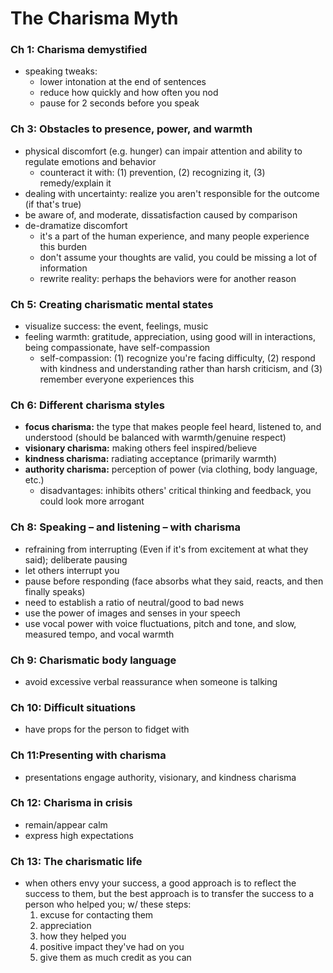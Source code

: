 # The Charisma Myth

### Ch 1: Charisma demystified

* speaking tweaks:
  * lower intonation at the end of sentences
  * reduce how quickly and how often you nod
  * pause for 2 seconds before you speak

### Ch 3: Obstacles to presence, power, and warmth

* physical discomfort (e.g. hunger) can impair attention and ability to regulate emotions and behavior
  * counteract it with: (1) prevention, (2) recognizing it, (3) remedy/explain it
* dealing with uncertainty: realize you aren't responsible for the outcome (if that's true)
* be aware of, and moderate, dissatisfaction caused by comparison
* de-dramatize discomfort
  * it's a part of the human experience, and many people experience this burden
  * don't assume your thoughts are valid, you could be missing a lot of information
  * rewrite reality: perhaps the behaviors were for another reason

### Ch 5: Creating charismatic mental states

* visualize success: the event, feelings, music
* feeling warmth: gratitude, appreciation, using good will in interactions, being compassionate, have self-compassion
  * self-compassion: (1) recognize you're facing difficulty, (2) respond with kindness and understanding rather than harsh criticism, and (3) remember everyone experiences this

### Ch 6: Different charisma styles

* **focus charisma:** the type that makes people feel heard, listened to, and understood (should be balanced with warmth/genuine respect)
* **visionary charisma:** making others feel inspired/believe
* **kindness charisma:** radiating acceptance (primarily warmth)
* **authority charisma:** perception of power (via clothing, body language, etc.)
  * disadvantages: inhibits others' critical thinking and feedback, you could look more arrogant

### Ch 8: Speaking – and listening – with charisma

* refraining from interrupting (Even if it's from excitement at what they said); deliberate pausing
* let others interrupt you
* pause before responding (face absorbs what they said, reacts, and then finally speaks)
* need to establish a ratio of neutral/good to bad news
* use the power of images and senses in your speech
* use vocal power with voice fluctuations, pitch and tone, and slow, measured tempo, and vocal warmth

### Ch 9: Charismatic body language

* avoid excessive verbal reassurance when someone is talking

### Ch 10: Difficult situations

* have props for the person to fidget with

### Ch 11:Presenting with charisma

* presentations engage authority, visionary, and kindness charisma

### Ch 12: Charisma in crisis

* remain/appear calm
* express high expectations

### Ch 13: The charismatic life

* when others envy your success, a good approach is to reflect the success to them, but the best approach is to transfer the success to a person who helped you; w/ these steps:
  1. excuse for contacting them
  2. appreciation
  3. how they helped you
  4. positive impact they've had on you
  5. give them as much credit as you can